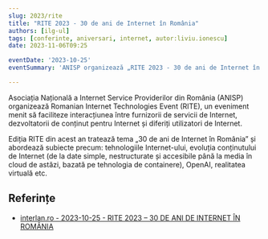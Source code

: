 ```yaml
---
slug: 2023/rite
title: "RITE 2023 - 30 de ani de Internet în România"
authors: [ilg-ul]
tags: [conferinte, aniversari, internet, autor:liviu.ionescu]
date: 2023-11-06T09:25

eventDate: '2023-10-25'
eventSummary: 'ANISP organizează „RITE 2023 - 30 de ani de Internet în România”'

---
```


Asociația Națională a Internet Service Providerilor din România (ANISP) organizează Romanian Internet Technologies Event (RITE), un eveniment menit să faciliteze interacțiunea între furnizorii de servicii de Internet, dezvoltatorii de conținut pentru Internet și diferiți utilizatori de Internet.

<!-- truncate -->

Ediția RITE din acest an tratează tema „30 de ani de Internet în România” și abordează subiecte precum: tehnologiile Internet-ului, evoluția conținutului de Internet (de la date simple, nestructurate și accesibile până la media în cloud de astăzi, bazată pe tehnologia de containere), OpenAI, realitatea virtuală etc.

## Referințe

- [interlan.ro - 2023-10-25 - RITE 2023 – 30 DE ANI DE INTERNET ÎN ROMÂNIA](https://www.interlan.ro/rite-2023-30-de-ani-de-internet-in-romania/)
